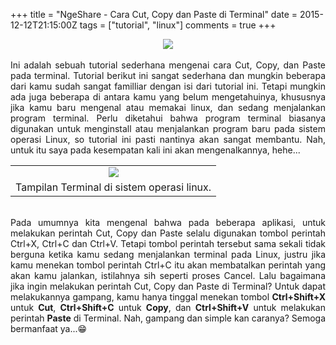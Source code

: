 +++
title = "NgeShare - Cara Cut, Copy dan Paste di Terminal"
date = 2015-12-12T21:15:00Z
tags = ["tutorial", "linux"]
comments = true
+++

<center><img border="0" data-original-height="600" data-original-width="1200" src="https://1.bp.blogspot.com/-p0bu6RTnbL4/XFzfYcJgLEI/AAAAAAAATHY/JgMWo7oi_9UBWQ66pL5_AkCEy1grxYZ-gCLcBGAs/s1600/terminal.png" /></center><br />
<div style="text-align: justify;">Ini adalah sebuah tutorial sederhana mengenai cara Cut, Copy, dan Paste pada terminal. Tutorial berikut ini sangat sederhana dan mungkin beberapa dari kamu sudah sangat familliar dengan isi dari tutorial ini. Tetapi mungkin ada juga beberapa di antara kamu yang belum mengetahuinya, khususnya jika kamu baru mengenal atau memakai linux, dan sedang menjalankan program terminal. Perlu diketahui bahwa program terminal biasanya digunakan untuk menginstall atau menjalankan program baru pada sistem operasi Linux, so tutorial ini pasti nantinya akan sangat membantu. Nah, untuk itu saya pada kesempatan kali ini akan mengenalkannya, hehe...<br />
<table align="center" cellpadding="0" cellspacing="0" class="tr-caption-container" style="margin-left: auto; margin-right: auto; text-align: center;"><tbody><tr><td style="text-align: center;"><img border="0" src="https://4.bp.blogspot.com/-g96gP6xEaiA/VmwryTo0ajI/AAAAAAAAJKk/e0MkLO2BJxs/s1600/copy.png" /></td></tr><tr><td class="tr-caption" style="text-align: center;">Tampilan Terminal di sistem operasi linux.</td></tr></tbody></table><br />
Pada umumnya kita mengenal bahwa pada beberapa aplikasi, untuk melakukan perintah Cut, Copy dan Paste selalu digunakan tombol perintah Ctrl+X, Ctrl+C dan Ctrl+V. Tetapi tombol perintah tersebut sama sekali tidak berguna ketika kamu sedang menjalankan terminal pada Linux, justru jika kamu menekan tombol perintah Ctrl+C itu akan membatalkan perintah yang akan kamu jalankan, istilahnya sih seperti proses Cancel. Lalu bagaimana jika ingin melakukan perintah Cut, Copy dan Paste di Terminal? Untuk dapat melakukannya gampang, kamu hanya tinggal menekan tombol <b>Ctrl+Shift+X</b> untuk <b>Cut</b>, <b>Ctrl+Shift+C</b> untuk <b>Copy</b>, dan <b>Ctrl+Shift+V</b> untuk melakukan perintah <b>Paste</b> di Terminal. Nah, gampang dan simple kan caranya? Semoga bermanfaat ya...😁</div>
